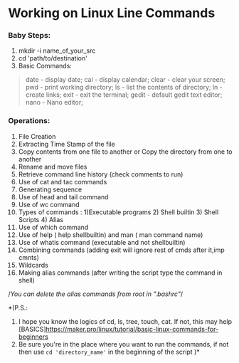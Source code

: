 # Working on Linux Line Commands
### Baby Steps:
1. mkdir -i  name_of_your_src
2. cd 'path/to/destination'
3. Basic Commands:
  >date - display date;
  > cal - display calendar;
  > clear - clear your screen;
  > pwd - print working directory;
  > ls - list the contents of directory;
  > ln - create links;
  > exit - exit the terminal;
  > gedit - default gedit text editor;
  > nano - Nano editor; 

### Operations:
1. File Creation
2. Extracting Time Stamp of the file
3. Copy contents from one file to another or Copy the directory from one
to another
4. Rename and move files
5. Retrieve command line history (check comments to run)
6. Use of cat and tac commands
7. Generating sequence
8. Use of head and tail command
9. Use of wc command
10. Types of commands : 1)Executable programs   2) Shell builtin    3) Shell
Scripts   4) Alias
11. Use of which command
12. Use of help ( help shellbuiltin) and man ( man command name)
13. Use of whatis command (executable and not shellbuiltin)
14. Combining commands (adding exit will ignore rest of cmds after it,imp cmnts)
15. Wildcards
16. Making alias commands (after writing the script type the command in shell)

/*You can delete the alias commands from root in ".bashrc"*/




*(P.S.:
  1. I hope you know the logics of cd, ls, tree, touch, cat. If not, this
  may help [BASICS]https://maker.pro/linux/tutorial/basic-linux-commands-for-beginners
  2. Be sure you're in the place where you want to run the commands, if not
  then use ```cd 'directory_name'``` in the beginning of the script
  )*
